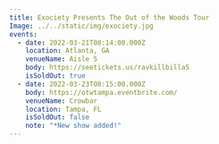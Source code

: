 ```yaml
---
title: Exociety Presents The Out of the Woods Tour
Image: ../../static/img/exociety.jpg
events:
  - date: 2022-03-21T08:14:00.000Z
    location: Atlanta, GA
    venueName: Aisle 5
    body: https://seetickets.us/ravkillbilla5
    isSoldOut: true
  - date: 2022-03-23T08:15:00.000Z
    body: https://otwtampa.eventbrite.com/
    venueName: Crowbar
    location: Tampa, FL
    isSoldOut: false
    note: "*New show added!"
---
```

